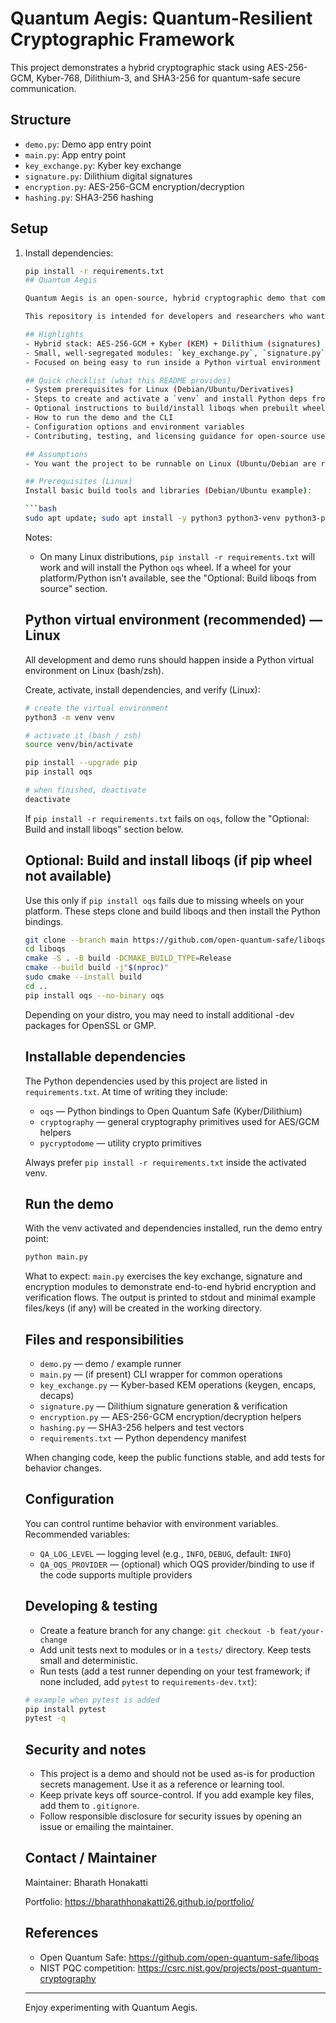 # Quantum Aegis: Quantum-Resilient Cryptographic Framework

This project demonstrates a hybrid cryptographic stack using AES-256-GCM, Kyber-768, Dilithium-3, and SHA3-256 for quantum-safe secure communication.

## Structure
- `demo.py`: Demo app entry point
- `main.py`: App entry point
- `key_exchange.py`: Kyber key exchange
- `signature.py`: Dilithium digital signatures
- `encryption.py`: AES-256-GCM encryption/decryption
- `hashing.py`: SHA3-256 hashing

## Setup
1. Install dependencies:
   ```bash
   pip install -r requirements.txt
   ## Quantum Aegis

   Quantum Aegis is an open-source, hybrid cryptographic demo that combines classical and post-quantum primitives to demonstrate a quantum-resistant secure communication flow. It pairs AES-256-GCM for symmetric confidentiality, SHA3-256 for hashing, and PQC algorithms (Kyber for KEM, Dilithium for signatures) for key exchange and authentication.

   This repository is intended for developers and researchers who want a simple, runnable example of hybrid crypto primitives on Linux (recommended) and other platforms.

   ## Highlights
   - Hybrid stack: AES-256-GCM + Kyber (KEM) + Dilithium (signatures) + SHA3-256
   - Small, well-segregated modules: `key_exchange.py`, `signature.py`, `encryption.py`, `hashing.py`, and `main.py`
   - Focused on being easy to run inside a Python virtual environment (venv)

   ## Quick checklist (what this README provides)
   - System prerequisites for Linux (Debian/Ubuntu/Derivatives)
   - Steps to create and activate a `venv` and install Python deps from `requirements.txt`
   - Optional instructions to build/install liboqs when prebuilt wheels are not available
   - How to run the demo and the CLI
   - Configuration options and environment variables
   - Contributing, testing, and licensing guidance for open-source use

   ## Assumptions
   - You want the project to be runnable on Linux (Ubuntu/Debian are referenced). If you need explicit Windows or macOS steps, open an issue or PR and I will add them.

   ## Prerequisites (Linux)
   Install basic build tools and libraries (Debian/Ubuntu example):

   ```bash
   sudo apt update; sudo apt install -y python3 python3-venv python3-pip build-essential cmake git libssl-dev pkg-config
   ```

   Notes:
   - On many Linux distributions, `pip install -r requirements.txt` will work and will install the Python `oqs` wheel. If a wheel for your platform/Python isn't available, see the "Optional: Build liboqs from source" section.

   ## Python virtual environment (recommended) — Linux
   All development and demo runs should happen inside a Python virtual environment on Linux (bash/zsh).

   Create, activate, install dependencies, and verify (Linux):

   ```bash
   # create the virtual environment
   python3 -m venv venv

   # activate it (bash / zsh)
   source venv/bin/activate

   pip install --upgrade pip
   pip install oqs

   # when finished, deactivate
   deactivate
   ```

   If `pip install -r requirements.txt` fails on `oqs`, follow the "Optional: Build and install liboqs" section below.

   ## Optional: Build and install liboqs (if pip wheel not available)
   Use this only if `pip install oqs` fails due to missing wheels on your platform. These steps clone and build liboqs and then install the Python bindings.

   ```bash
   git clone --branch main https://github.com/open-quantum-safe/liboqs.git
   cd liboqs
   cmake -S . -B build -DCMAKE_BUILD_TYPE=Release
   cmake --build build -j"$(nproc)"
   sudo cmake --install build
   cd ..
   pip install oqs --no-binary oqs
   ```

   Depending on your distro, you may need to install additional -dev packages for OpenSSL or GMP.

   ## Installable dependencies
   The Python dependencies used by this project are listed in `requirements.txt`. At time of writing they include:

   - `oqs` — Python bindings to Open Quantum Safe (Kyber/Dilithium)
   - `cryptography` — general cryptography primitives used for AES/GCM helpers
   - `pycryptodome` — utility crypto primitives

   Always prefer `pip install -r requirements.txt` inside the activated venv.

   ## Run the demo
   With the venv activated and dependencies installed, run the demo entry point:

   ```bash
   python main.py
   ```

   What to expect: `main.py` exercises the key exchange, signature and encryption modules to demonstrate end-to-end hybrid encryption and verification flows. The output is printed to stdout and minimal example files/keys (if any) will be created in the working directory.

   ## Files and responsibilities
   - `demo.py` — demo / example runner
   - `main.py` — (if present) CLI wrapper for common operations
   - `key_exchange.py` — Kyber-based KEM operations (keygen, encaps, decaps)
   - `signature.py` — Dilithium signature generation & verification
   - `encryption.py` — AES-256-GCM encryption/decryption helpers
   - `hashing.py` — SHA3-256 helpers and test vectors
   - `requirements.txt` — Python dependency manifest

   When changing code, keep the public functions stable, and add tests for behavior changes.

   ## Configuration
   You can control runtime behavior with environment variables.
   Recommended variables:

   - `QA_LOG_LEVEL` — logging level (e.g., `INFO`, `DEBUG`, default: `INFO`)
   - `QA_OQS_PROVIDER` — (optional) which OQS provider/binding to use if the code supports multiple providers

   ## Developing & testing
   - Create a feature branch for any change: `git checkout -b feat/your-change`
   - Add unit tests next to modules or in a `tests/` directory. Keep tests small and deterministic.
   - Run tests (add a test runner depending on your test framework; if none included, add `pytest` to `requirements-dev.txt`):

   ```bash
   # example when pytest is added
   pip install pytest
   pytest -q
   ```

   ## Security and notes
   - This project is a demo and should not be used as-is for production secrets management. Use it as a reference or learning tool.
   - Keep private keys off source-control. If you add example key files, add them to `.gitignore`.
   - Follow responsible disclosure for security issues by opening an issue or emailing the maintainer.

   ## Contact / Maintainer

   Maintainer: Bharath Honakatti

   Portfolio: https://bharathhonakatti26.github.io/portfolio/

   ## References
   - Open Quantum Safe: https://github.com/open-quantum-safe/liboqs
   - NIST PQC competition: https://csrc.nist.gov/projects/post-quantum-cryptography

   ---

   Enjoy experimenting with Quantum Aegis.
